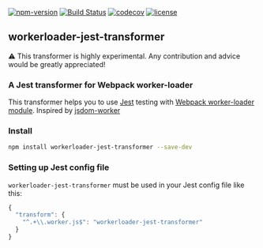 [![npm-version](https://img.shields.io/npm/v/workerloader-jest-transformer.svg)](https://www.npmjs.com/package/workerloader-jest-transformer) [![Build Status](https://travis-ci.org/astagi/workerloader-jest-transformer.svg?branch=master)](https://travis-ci.org/astagi/workerloader-jest-transformer) [![codecov](https://codecov.io/gh/astagi/workerloader-jest-transformer/branch/master/graph/badge.svg)](https://codecov.io/gh/astagi/workerloader-jest-transformer) [![license](https://img.shields.io/npm/l/express.svg)]()

## workerloader-jest-transformer

⚠️ This transformer is highly experimental. Any contribution and advice would be greatly appreciated!

### A Jest transformer for Webpack worker-loader

This transformer helps you to use [Jest](https://facebook.github.io/jest/) testing with [Webpack worker-loader module](https://github.com/webpack-contrib/worker-loader). Inspired by [jsdom-worker](https://github.com/developit/jsdom-worker)

### Install

```sh
npm install workerloader-jest-transformer --save-dev
```

### Setting up Jest config file

`workerloader-jest-transformer` must be used in your Jest config file like this:

```js
{
  "transform": {
    "^.+\\.worker.js$": "workerloader-jest-transformer"
  }
}
```
